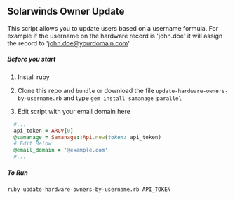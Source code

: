 ## Solarwinds Owner Update

This script allows you to update users based on a username formula.
For example if the username on the hardware record is 'john.doe' it will assign the record to 'john.doe@yourdomain.com'

##### Before you start

1. Install ruby
2. Clone this repo and `bundle` or download the file `update-hardware-owners-by-username.rb` and type `gem install samanage parallel`

3. Edit script with your email domain here

```ruby
  #...
  api_token = ARGV[0]
  @samanage = Samanage::Api.new(token: api_token)
  # Edit Below
  @email_domain = '@example.com'
  #...
```

##### To Run

`ruby update-hardware-owners-by-username.rb API_TOKEN`
